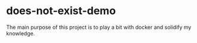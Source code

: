 # does-not-exist-demo
The main purpose of this project is to play a bit with docker and solidify my knowledge.
